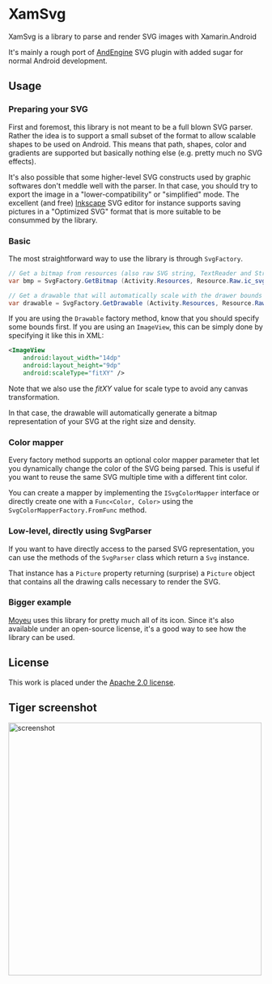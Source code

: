 # XamSvg

XamSvg is a library to parse and render SVG images with Xamarin.Android

It's mainly a rough port of [AndEngine](http://www.andengine.org/) SVG plugin with added sugar for normal Android development.

## Usage

### Preparing your SVG

First and foremost, this library is not meant to be a full blown SVG parser. Rather the idea is to support a small subset of the format to allow scalable shapes to be used on Android. This means that path, shapes, color and gradients are supported but basically nothing else (e.g. pretty much no SVG effects).

It's also possible that some higher-level SVG constructs used by graphic softwares don't meddle well with the parser. In that case, you should try to export the image in a "lower-compatibility" or "simplified" mode. The excellent (and free) [Inkscape](http://inkscape.org/) SVG editor for instance supports saving pictures in a "Optimized SVG" format that is more suitable to be consummed by the library.

### Basic

The most straightforward way to use the library is through `SvgFactory`.

``` csharp
// Get a bitmap from resources (also raw SVG string, TextReader and Stream)
var bmp = SvgFactory.GetBitmap (Activity.Resources, Resource.Raw.ic_svg, 48, 48);

// Get a drawable that will automatically scale with the drawer bounds
var drawable = SvgFactory.GetDrawable (Activity.Resources, Resource.Raw.ic_svg);
```

If you are using the `Drawable` factory method, know that you should specify some bounds first. If you are using an `ImageView`, this can be simply done by specifying it like this in XML:

``` xml
<ImageView
	android:layout_width="14dp"
	android:layout_height="9dp"
	android:scaleType="fitXY" />
```

Note that we also use the *fitXY* value for scale type to avoid any canvas transformation.

In that case, the drawable will automatically generate a bitmap representation of your SVG at the right size and density.

### Color mapper

Every factory method supports an optional color mapper parameter that let you dynamically change the color of the SVG being parsed. This is useful if you want to reuse the same SVG multiple time with a different tint color.

You can create a mapper by implementing the `ISvgColorMapper` interface or directly create one with a `Func<Color, Color>` using the `SvgColorMapperFactory.FromFunc` method.

### Low-level, directly using SvgParser

If you want to have directly access to the parsed SVG representation, you can use the methods of the `SvgParser` class which return a `Svg` instance.

That instance has a `Picture` property returning (surprise) a `Picture` object that contains all the drawing calls necessary to render the SVG.

### Bigger example

[Moyeu](https://github.com/garuma/Moyeu) uses this library for pretty much all of its icon. Since it's also available under an open-source license, it's a good way to see how the library can be used.

## License

This work is placed under the [Apache 2.0 license](http://www.apache.org/licenses/LICENSE-2.0.html).

## Tiger screenshot

<img src="https://neteril.org/img/xamsvg_screen.png" alt="screenshot" width="500" />
